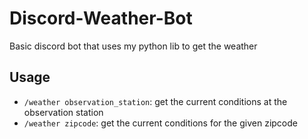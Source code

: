 # Discord-Weather-Bot
Basic discord bot that uses my python lib to get the weather

## Usage
- `/weather observation_station`: get the current conditions at the observation station
- `/weather zipcode`: get the current conditions for the given zipcode